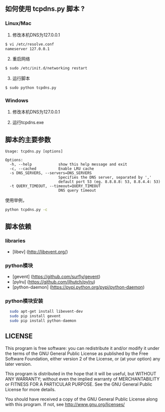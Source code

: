 如何使用 tcpdns.py 脚本 ?
-------------------------------

### Linux/Mac

 1.    修改本机DNS为127.0.0.1

   ```bash
  $ vi /etc/resolve.conf
  nameserver 127.0.0.1
  ```
 2.    重启网络

  ```bash
  $ sudo /etc/init.d/networking restart
  ```
 3.    运行脚本

  ```bash
  $ sudo python tcpdns.py
  ```

### Windows

 1.    修改本机DNS为127.0.0.1
 
 2.    运行tcpdns.exe


脚本的主要参数
---------------------------

```
Usage: tcpdns.py [options]

Options:
  -h, --help            show this help message and exit
  -c, --cached          Enable LRU cache
  -s DNS_SERVERS, --servers=DNS_SERVERS
                        Specifies the DNS server, separated by ','
                        default port 53 (eg. 8.8.8.8: 53, 8.8.4.4: 53)
  -t QUERY_TIMEOUT, --timeout=QUERY_TIMEOUT
                        DNS query timeout
```

使用举例，

```bash
python tcpdns.py -c
```

脚本依赖
----------------------------

### libraries
   * [libev] (http://libevent.org/)

### python模块
   * [gevent] (https://github.com/surfly/gevent)
   * [pylru] (https://github.com/jlhutch/pylru)
   * [python-daemon] (https://pypi.python.org/pypi/python-daemon)

### python模块安装

``` bash
  sudo apt-get install libevent-dev
  sudo pip install gevent
  sudo pip install python-daemon
```

LICENSE
----------------------

This program is free software: you can redistribute it and/or modify it under the terms of the GNU General Public License 
as published by the Free Software Foundation, either version 2 of the License, or (at your option) any later version.

This program is distributed in the hope that it will be useful, but WITHOUT ANY WARRANTY; without even the implied warranty
of MERCHANTABILITY or FITNESS FOR A PARTICULAR PURPOSE. See the GNU General Public License for more details.

You should have received a copy of the GNU General Public License along with this program. If not, see 
http://www.gnu.org/licenses/
